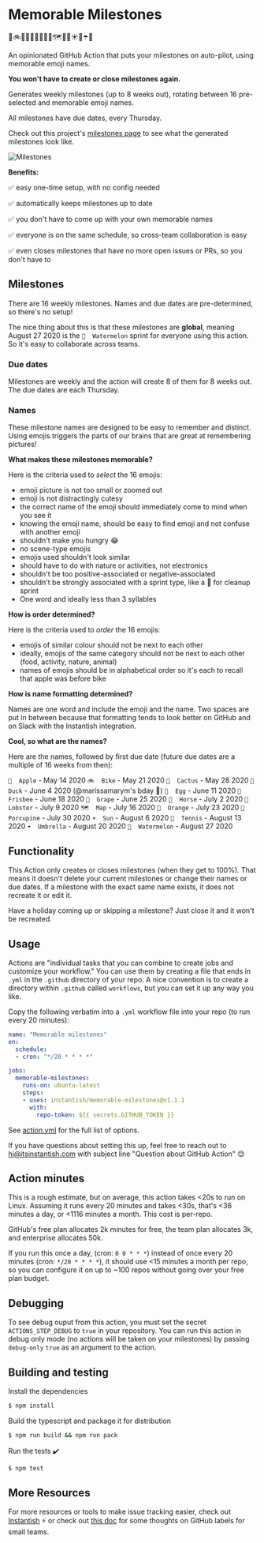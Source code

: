 # Memorable Milestones
🍎🚲🌵🦆🥚🥏🍇🐴🦞🗺🍊🦔☀️🎾☂️🍉

An opinionated GitHub Action that puts your milestones on auto-pilot, using memorable emoji names.

**You won't have to create or close milestones again.**

Generates weekly milestones (up to 8 weeks out), rotating between 16 pre-selected and memorable emoji names.

All milestones have due dates, every Thursday.

Check out this project's [milestones page](https://github.com/instantish/memorable-milestones/milestones) to see what the generated milestones look like.

![Milestones](https://user-images.githubusercontent.com/1459660/81017934-4539da00-8e18-11ea-8dc0-3af3b1474944.png)


**Benefits:**

✅ easy one-time setup, with no config needed

✅ automatically keeps milestones up to date

✅ you don't have to come up with your own memorable names

✅ everyone is on the same schedule, so cross-team collaboration is easy

✅ even closes milestones that have no more open issues or PRs, so you don't have to

## Milestones

There are 16 weekly milestones. Names and due dates are pre-determined, so there's no setup!

The nice thing about this is that these milestones are **global**, meaning August 27 2020 is
the `🍉  Watermelon` sprint for everyone using this action. So it's easy to collaborate across
teams.

### Due dates

Milestones are weekly and the action will create 8 of them for 8 weeks out. The due dates are each Thursday.

### Names

These milestone names are designed to be easy to remember and distinct. Using emojis triggers the parts
of our brains that are great at remembering pictures!

**What makes these milestones memorable?**

Here is the criteria used to *select* the 16 emojis:

- emoji picture is not too small or zoomed out
- emoji is not distractingly cutesy
- the correct name of the emoji should immediately come to mind when you see it
- knowing the emoji name, should be easy to find emoji and not confuse with another emoji
- shouldn't make you hungry 😂
- no scene-type emojis
- emojis used shouldn't look similar
- should have to do with nature or activities, not electronics
- shouldn't be too positive-associated or negative-associated
- shouldn't be strongly associated with a sprint type, like a 🧹 for cleanup sprint
- One word and ideally less than 3 syllables

**How is order determined?**

Here is the criteria used to *order* the 16 emojis:

- emojis of similar colour should not be next to each other
- ideally, emojis of the same category should not be next to each other (food, activity, nature, animal)
- names of emojis should be in alphabetical order so it's each to recall that apple was before bike

**How is name formatting determined?**

Names are one word and include the emoji and the name. Two spaces are put in between because that formatting
tends to look better on GitHub and on Slack with the Instantish integration.

**Cool, so what are the names?**

Here are the names, followed by first due date (future due dates are a multiple of 16 weeks from then):

`🍎  Apple` - May 14 2020
`🚲  Bike` - May 21 2020
`🌵  Cactus` - May 28 2020
`🦆  Duck` - June 4 2020 (@marissamarym's bday 🧁)
`🥚  Egg` - June 11 2020
`🥏  Frisbee` - June 18 2020
`🍇  Grape` - June 25 2020
`🐴  Horse` - July 2 2020
`🦞  Lobster` - July 9 2020
`🗺  Map` - July 16 2020
`🍊  Orange` - July 23 2020
`🦔  Porcupine` - July 30 2020
`☀️  Sun` - August 6 2020
`🎾  Tennis` - August 13 2020
`☂️  Umbrella` - August 20 2020
`🍉  Watermelon` - August 27 2020


## Functionality

This Action only creates or closes milestones (when they get to 100%). That means it doesn't
delete your current milestones or change their names or due dates. If a milestone with the exact same
name exists, it does not recreate it or edit it.

Have a holiday coming up or skipping a milestone? Just close it and it won't be recreated.

## Usage

Actions are "individual tasks that you can combine to create jobs and customize your workflow." You can use them by creating a file that ends in `.yml` in the `.github` directory of your repo. A nice convention is to create a directory within `.github` called `workflows`, but you can set it up any way you like.

Copy the following verbatim into a `.yml` workflow file into your repo (to run every 20 minutes):
```yaml
name: "Memorable milestones"
on:
  schedule:
  - cron: "*/20 * * * *"

jobs:
  memorable-milestones:
    runs-on: ubuntu-latest
    steps:
    - uses: instantish/memorable-milestones@v1.1.1
      with:
        repo-token: ${{ secrets.GITHUB_TOKEN }}
```


See [action.yml](./action.yml) for the full list of options.

If you have questions about setting this up, feel free to reach out to hi@itsinstantish.com with subject line "Question about GitHub Action" 😊

## Action minutes

This is a rough estimate, but on average, this action takes <20s to run on Linux. Assuming it runs every 20 minutes and takes <30s, that's <36 minutes a day, or <1116 minutes a month. This cost is per-repo.

GitHub's free plan allocates 2k minutes for free, the team plan allocates 3k, and enterprise allocates 50k.

If you run this once a day, (cron: `0 0 * * *`) instead of once every 20 minutes (cron: `*/20 * * * *`), it should use <15 minutes a month per repo, so you can configure it on up to ~100 repos without going over your free plan budget.

## Debugging

To see debug ouput from this action, you must set the secret `ACTIONS_STEP_DEBUG` to `true` in your repository. You can run this action in debug only mode (no actions will be taken on your milestones) by passing `debug-only` `true` as an argument to the action.

## Building and testing

Install the dependencies
```bash
$ npm install
```

Build the typescript and package it for distribution
```bash
$ npm run build && npm run pack
```

Run the tests :heavy_check_mark:
```bash
$ npm test
```

## More Resources

For more resources or tools to make issue tracking easier, check out [Instantish](https://itsinstantish.com) ⚡️ or check out [this doc](https://docs.google.com/document/d/1b2vrpmclGQqw7Prjm2o5a13J-orLhfSqffvY7SOmZi8/edit) for some thoughts on GitHub labels for small teams.
